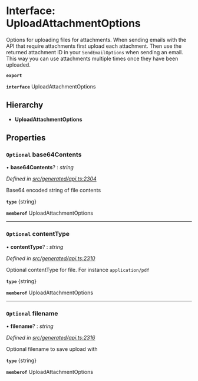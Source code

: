 # Interface: UploadAttachmentOptions

Options for uploading files for attachments. When sending emails with the API that require attachments first upload each attachment. Then use the returned attachment ID in your `SendEmailOptions` when sending an email. This way you can use attachments multiple times once they have been uploaded.

**`export`** 

**`interface`** UploadAttachmentOptions

## Hierarchy

* **UploadAttachmentOptions**

## Properties

### `Optional` base64Contents

• **base64Contents**? : *string*

*Defined in [src/generated/api.ts:2304](https://github.com/mailslurp/mailslurp-client-ts-js/blob/45dbdd8/src/generated/api.ts#L2304)*

Base64 encoded string of file contents

**`type`** {string}

**`memberof`** UploadAttachmentOptions

___

### `Optional` contentType

• **contentType**? : *string*

*Defined in [src/generated/api.ts:2310](https://github.com/mailslurp/mailslurp-client-ts-js/blob/45dbdd8/src/generated/api.ts#L2310)*

Optional contentType for file. For instance `application/pdf`

**`type`** {string}

**`memberof`** UploadAttachmentOptions

___

### `Optional` filename

• **filename**? : *string*

*Defined in [src/generated/api.ts:2316](https://github.com/mailslurp/mailslurp-client-ts-js/blob/45dbdd8/src/generated/api.ts#L2316)*

Optional filename to save upload with

**`type`** {string}

**`memberof`** UploadAttachmentOptions

